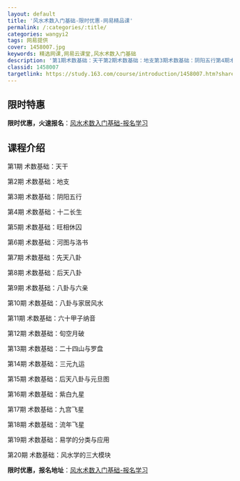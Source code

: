 ```yaml
---
layout: default
title: '风水术数入门基础-限时优惠-网易精品课'
permalink: /:categories/:title/
categories: wangyi2
tags: 网易提供
cover: 1458007.jpg
keywords: 精选网课,网易云课堂,风水术数入门基础
description: '第1期术数基础：天干第2期术数基础：地支第3期术数基础：阴阳五行第4期术数基础：十二长生第5期术数基础：旺相休囚第6期术'
classid: 1458007
targetlink: https://study.163.com/course/introduction/1458007.htm?share=1&shareId=1025206652&utm_campaign=share&utm_medium=iphoneShare&utm_source=&utm_u=1025206652
---
```


## 限时特惠

**限时优惠，火速报名**：[风水术数入门基础-报名学习](https://study.163.com/course/introduction/1458007.htm?share=1&shareId=1025206652&utm_campaign=share&utm_medium=iphoneShare&utm_source=&utm_u=1025206652)

## 课程介绍

第1期 术数基础：天干

第2期 术数基础：地支

第3期 术数基础：阴阳五行

第4期 术数基础：十二长生

第5期 术数基础：旺相休囚

第6期 术数基础：河图与洛书

第7期 术数基础：先天八卦

第8期 术数基础：后天八卦

第9期 术数基础：八卦与六亲

第10期 术数基础：八卦与家居风水

第11期 术数基础：六十甲子纳音

第12期 术数基础：旬空月破

第13期 术数基础：二十四山与罗盘

第14期 术数基础：三元九运

第15期 术数基础：后天八卦与元旦图

第16期 术数基础：紫白九星

第17期 术数基础：九宫飞星

第18期 术数基础：流年飞星

第19期 术数基础：易学的分类与应用

第20期 术数基础：风水学的三大模块

**限时优惠，报名地址**：[风水术数入门基础-报名学习](https://study.163.com/course/introduction/1458007.htm?share=1&shareId=1025206652&utm_campaign=share&utm_medium=iphoneShare&utm_source=&utm_u=1025206652)


